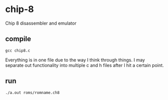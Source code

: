 # chip-8
Chip 8 disassembler and emulator

## compile
`gcc chip8.c`

Everything is in one file due to the way I think through things. I may separate out functionality into multiple c and h files after I hit a certain point.

## run
`./a.out roms/romname.ch8`
